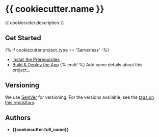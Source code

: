 # {{ cookiecutter.name }}

{{ cookiecutter.description }}

## Get Started

{% if cookiecutter.project_type == 'Serverless' -%}
- [Install the Prerequisites](docs/prerequisites.md)
- [Build & Deploy the App](docs/build-deploy.md)
{% endif %}
Add some details about this project...

## Versioning

We use [SemVer](http://semver.org/) for versioning. For the versions available, see the [tags on this repository](https://github.com/your/project/tags).

## Authors

- **{{cookiecutter.full_name}}**
